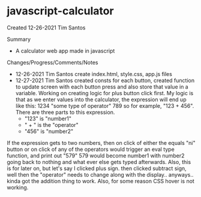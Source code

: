 # javascript-calculator

Created 12-26-2021 Tim Santos

Summary
- A calculator web app made in javascript

Changes/Progress/Comments/Notes
- 12-26-2021 Tim Santos create index.html, style.css, app.js files
- 12-27-2021 Tim Santos created consts for each button, created function to update screen with each button press and also store that value in a variable.  Working on creating logic for plus button click first.  My logic is that as we enter values into the calculator, the expression will end up like this: 1234 "some type of operator" 789 so for example, "123 + 456".  There are three parts to this expression.  
    - "123" is "number1"
    - " + " is the "operator"
    - "456" is "number2"

If the expression gets to two numbers, then on click of either the equals "ni" button or on click of any of the operators would trigger an eval type function, and print out "579"
579 would become number1 with number2 going back to nothing and what ever else gets typed afterwards. 
Also, this is for later on, but let's say I clicked plus sign.  then clicked subtract sign, well then the "operator" needs to change along with the display..
anyways.. kinda got the addition thing to work.  Also, for some reason CSS hover is not working.

